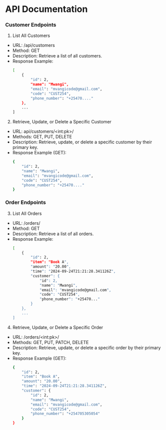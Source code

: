 # API Documentation
### Customer Endpoints
1. List All Customers
- URL: /api/customers
- Method: GET
- Description: Retrieve a list of all customers.
- Response Example:
    ```sh
    [
        {
            "id": 2,
            "name": "Mwangi",
            "email": "mvangicode@gmail.com",
            "code": "CUST254",
            "phone_number": "+25470...."
        },
        ...
    ]
    ```

2. Retrieve, Update, or Delete a Specific Customer

- URL: api/customers/\<int:pk\>/
- Methods: GET, PUT, DELETE
- Description: Retrieve, update, or delete a specific customer by their primary key.
- Response Example (GET):
    ```sh
    {
        "id": 2,
        "name": "Mwangi",
        "email": "mvangicode@gmail.com",
        "code": "CUST254",
        "phone_number": "+25470...."
    }
    ```

### Order Endpoints
3. List All Orders
- URL: /orders/
- Method: GET
- Description: Retrieve a list of all orders.
- Response Example:
    ```sh
    [
        {
            "id": 2,
            "item": "Book A",
            "amount": "20.00",
            "time": "2024-09-24T21:21:28.341126Z",
            "customer": {
                "id": 2,
                "name": "Mwangi",
                "email": "mvangicode@gmail.com",
                "code": "CUST254",
                "phone_number": "+25470..."
            }
        },
        ...
    ]
    ```

4. Retrieve, Update, or Delete a Specific Order

- URL: /orders/\<int:pk\>/
- Methods: GET, PUT, PATCH, DELETE
- Description: Retrieve, update, or delete a specific order by their primary key.
- Response Example (GET):
    ```sh
    {
        "id": 2,
        "item": "Book A",
        "amount": "20.00",
        "time": "2024-09-24T21:21:28.341126Z",
        "customer": {
            "id": 2,
            "name": "Mwangi",
            "email": "mvangicode@gmail.com",
            "code": "CUST254",
            "phone_number": "+254705305054"
        }
    }
    ```
